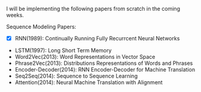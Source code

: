 I will be implementing the following papers from scratch in the coming weeks. 

Sequence Modeling Papers: 

- [X] RNN(1989): Continually Running Fully Recurrcent Neural Networks 
-  LSTM(1997): Long Short Term Memory 
-  Word2Vec(2013): Word Representations in Vector Space 
-  Phrase2Vec(2013): Distributions Representations of Words and Phrases 
-  Encoder-Decoder(2014): RNN Encoder-Decoder for Machine Translation 
-  Seq2Seq(2014): Sequence to Sequence Learning 
-  Attention(2014): Neural Machine Translation with Alignment 
